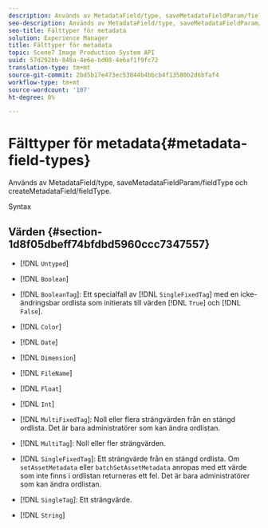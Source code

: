 ```yaml
---
description: Används av MetadataField/type, saveMetadataFieldParam/fieldType och createMetadataField/fieldType.
seo-description: Används av MetadataField/type, saveMetadataFieldParam/fieldType och createMetadataField/fieldType.
seo-title: Fälttyper för metadata
solution: Experience Manager
title: Fälttyper för metadata
topic: Scene7 Image Production System API
uuid: 57d292bb-848a-4e6e-bd08-4e6af1f9fc72
translation-type: tm+mt
source-git-commit: 2bd5b17e473ec53844b4bbcb4f13580b2d6bfaf4
workflow-type: tm+mt
source-wordcount: '107'
ht-degree: 0%

---
```



# Fälttyper för metadata{#metadata-field-types}

Används av MetadataField/type, saveMetadataFieldParam/fieldType och createMetadataField/fieldType.

Syntax

## Värden {#section-1d8f05dbeff74bfdbd5960ccc7347557}

* [!DNL `Untyped`]
* [!DNL `Boolean`]
* [!DNL `BooleanTag`]: Ett specialfall av  [!DNL `SingleFixedTag`] med en icke-ändringsbar ordlista som initierats till värden  [!DNL `True`] och  [!DNL `False`].

* [!DNL `Color`]
* [!DNL `Date`]
* [!DNL `Dimension`]
* [!DNL `FileName`]
* [!DNL `Float`]
* [!DNL `Int`]
* [!DNL `MultiFixedTag`]: Noll eller flera strängvärden från en stängd ordlista. Det är bara administratörer som kan ändra ordlistan.
* [!DNL `MultiTag`]: Noll eller fler strängvärden.
* [!DNL `SingleFixedTag`]: Ett strängvärde från en stängd ordlista. Om `setAssetMetadata` eller `batchSetAssetMetadata` anropas med ett värde som inte finns i ordlistan returneras ett fel. Det är bara administratörer som kan ändra ordlistan.

* [!DNL `SingleTag`]: Ett strängvärde.
* [!DNL `String`]

